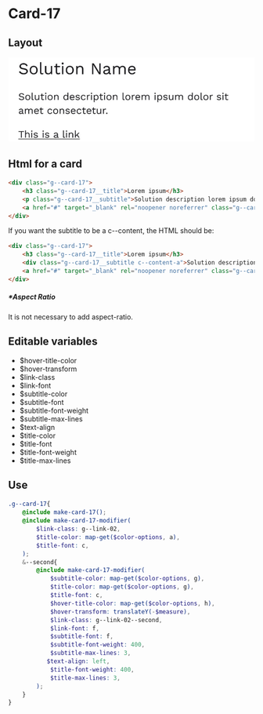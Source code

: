 # Card-17

## Layout

![alt text][card-17]

[card-17]: /src/img/global-components/card/card-17.jpg

## Html for a card

```html
<div class="g--card-17">
    <h3 class="g--card-17__title">Lorem ipsum</h3>
    <p class="g--card-17__subtitle">Solution description lorem ipsum dolor sit amet consectetur.</p>
    <a href="#" target="_blank" rel="noopener noreferrer" class="g--card-17__link">This is a link</a>
</div>
```

If you want the subtitle to be a c--content, the HTML should be:
```html
<div class="g--card-17">
    <h3 class="g--card-17__title">Lorem ipsum</h3>
    <div class="g--card-17__subtitle c--content-a">Solution description lorem ipsum dolor sit amet consectetur.</div>
    <a href="#" target="_blank" rel="noopener noreferrer" class="g--card-17__link">This is a link</a>
</div>
```

##### \*Aspect Ratio

It is not necessary to add aspect-ratio.

## Editable variables

- $hover-title-color
- $hover-transform
- $link-class
- $link-font
- $subtitle-color
- $subtitle-font
- $subtitle-font-weight
- $subtitle-max-lines
- $text-align
- $title-color
- $title-font
- $title-font-weight
- $title-max-lines

## Use

```scss
.g--card-17{
    @include make-card-17();
    @include make-card-17-modifier(
        $link-class: g--link-02,
        $title-color: map-get($color-options, a),
        $title-font: c,
    );
    &--second{
        @include make-card-17-modifier(
            $subtitle-color: map-get($color-options, g),
            $title-color: map-get($color-options, g),
            $title-font: c,
            $hover-title-color: map-get($color-options, h),
            $hover-transform: translateY(-$measure),
            $link-class: g--link-02--second,
            $link-font: f,
            $subtitle-font: f,
            $subtitle-font-weight: 400,
            $subtitle-max-lines: 3,
           $text-align: left,
            $title-font-weight: 400,
            $title-max-lines: 3,
        );
    }
}
```